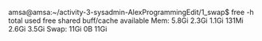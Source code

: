amsa@amsa:~/activity-3-sysadmin-AlexProgrammingEdit/1_swap$ free -h
               total        used        free      shared  buff/cache   available
Mem:           5.8Gi       2.3Gi       1.1Gi       131Mi       2.6Gi       3.5Gi
Swap:           11Gi          0B        11Gi
